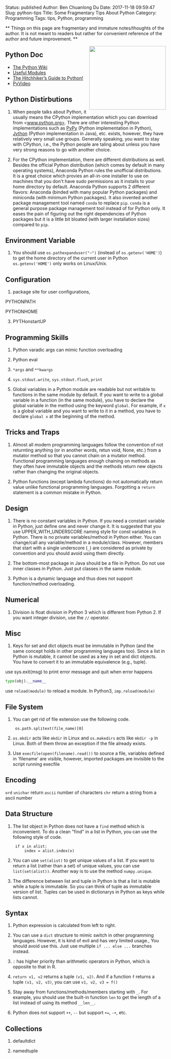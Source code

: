 Status: published
Author: Ben Chuanlong Du
Date: 2017-11-18 09:59:47
Slug: python-tips
Title: Some Fragmentary Tips About Python
Category: Programming
Tags: tips, Python, programming

**
Things on this page are fragmentary and immature notes/thoughts of the author. 
It is not meant to readers but rather for convenient reference of the author and future improvement.
**
 
<img src="http://dclong.github.io/media/python/python.png" height="200" width="240" align="right"/>

## Python Doc

- [The Python Wiki](https://wiki.python.org/moin/)
- [Useful Modules](https://wiki.python.org/moin/UsefulModules)
- [The Hitchhiker’s Guide to Python!](http://docs.python-guide.org/en/latest/)
- [PyVideo](http://pyvideo.org/)

## Python Distirbutions

1. When people talks about Python,
    it usually means the CPython implementation
    which you can download from <www.python.org>.
    There are other interesting Python implementations 
    such as [PyPy](https://pypy.org/) (Python implementation in Python), 
    [Jython](http://www.jython.org/) (Python implementation in Java), etc. exists,
    however,
    they have relatively very small use groups.
    Generally speaking,
    you want to stay with CPython, 
    i.e., the Python people are taling about unless you have very strong reasons to go with another choice.

2. For the CPython implementation, 
    there are different distributions as well. 
    Besides the official Python distribution 
    (which comes by default in many operating systems),
    Anaconda Python rules the unofficial distributions.
    It is a great choice which provies an all-in-one installer 
    to use on machines that you don't have sudo permissions 
    as it installs to your home directory by default.
    Anaconda Python supports 2 different flavors: 
    Anaconda (binded with many popular Python packages) and miniconda (with minimum Python packages).
    It also invented another package management tool named `conda` to replace `pip`.
    `conda` is a general purpose package management tool instead of for Python only.
    It eases the pain of figuring out the right dependencies of Python packages 
    but it is a little bit bloated (with larger installation sizes) compared to `pip`.

## Environment Variable

1. You should use `os.pathexpanduser("~")` (instead of `os.getenv('HOME')`) 
    to get the home directory of the current user in Python
    `os.getenv('HOME')` only works on Linux/Unix.

## Configuration

1. package site for user configurations,

PYTHONPATH

PYTHONHOME

3. PYTHonstartUP


## Programming Skills

1. Python varadic args can mimic function overloading

3. Python eval

4. `*args` and `**kwargs`

6. `sys.stdout.write`, `sys.stdout.flush`, `print`

9. Global variables in a Python module are readable but not writable to functions in the same module by default.
    If you want to write to a global variable in a function (in the same module),
    you have to declare the global variable in the method using the keyword `global`.
    For example, if `x` is a global variable 
    and you want to write to it in a method,
    you have to declare `global x` at the beginning of the method.

## Tricks and Traps

1. Almost all modern programming languages follow the convention 
    of not returnting anything (or in another words, retun void, None, etc.) 
    from a mutator method so that you cannot chain on a mutator method.
    Functional programming languages enough chaining on methods 
    as they often have immutable objects and the methods return new objects 
    rather than changing the original objects.

2. Python functions (except lambda functions) do not automatically return value 
    unlike functional programming languages.
    Forgotting a `return` statement is a common mistake in Python. 

## Design

1. There is no constant variables in Python. 
    If you need a constant variable in Python,
    just define one and never change it.
    It is suggested that you use UPPER_WITH_UNDERSCORE naming style for const variables in Python.
    There is no private variables/method in Python either.
    You can change/call any variable/method in a module/class.
    However,
    members that start with a single underscore (`_`) are considered as private by convention
    and you should avoid using them directly.

2. The bottom-most package in Java should be a file in Python.
    Do not use inner classes in Python.
    Just put classes in the same module.

3. Python is a dynamic language and thus does not support function/method overloading.

## Numerical

1. Division is float division in Python 3 which is different from Python 2.
    If you want integer division,
    use the `//` operator.

## Misc

1. Keys for set and dict objects must be immutable in Python
    (and the same concept holds in other programming languages too).
    Since a list in Python is mutable, 
    it cannot be used as a key in set and dict objects.
    You have to convert it to an immutable equivalence (e.g., tuple).

use sys.exit(msg) to print error message and quit when error happens

```Python
type(obj).__name__
```

use `reload(module)` to reload a module.
In Python3, `imp.reload(module)`

## File System

1. You can get rid of file extension use the following code.

        os.path.splitext(file_name)[0]

2. `os.mkdir` acts like `mkdir` in Linux and `os.makedirs` acts like `mkdir -p` in Linux.
    Both of them throw an exception if the file already exists.

3. Use `execfile(open(filename).read())` to source a file,
    variables defined in 'filename' are visible,
    however, imported packages are invisible to the script running execfile

## Encoding

`ord` `unichar`
return `ascii` number of characters
`chr` return a string from a ascii number

## Data Structure

1. The list object in Python does not have a `find` method which is inconvenient.
    To do a clean "find" in a list in Python,
    you can use the following style of code.

        if x in alist:
            index = alist.index(x) 

2. You can use `set(alist)` to get unique values of a list. 
    If you want to return a list (rather than a set) of unique values,
    you can use `list(set(alist))`.
    Another way is to use the method `numpy.unique`.

3. The difference between list and tuple in Python is that 
    a list is mutable while a tuple is immutable.
    So you can think of tuple as immutable version of list.
    Tuples can be used in dictionarys in Python as keys 
    while lists cannot.

## Syntax

1. Python expression is calculated from left to right.

7. You can use a `dict` structure to mimic switch in other programming languages.
    However, it is kind of evil and has very limited usage., 
    You should avoid use this. 
    Just use multiple `if ... else ...` branches instead.

5. `:` has higher priority than arithmetic operators in Python,
    which is opposite to that in R.

3.  `return v1, v2` returns a tuple `(v1, v2)`.
    And if a function `f` returns a tuple `(v1, v2, v3)`,
    you can use
    `v1, v2, v3 = f()`

11. Stay away from functions/methods/members starting with `_`.
    For example,
    you should use the built-in function `len` to get the length of a list 
    instead of using its method `__len__`.

7. Python does not support `++`, `--` but support `+=`, `-+`, etc.


## Collections

1. defaultdict

2. namedtuple
